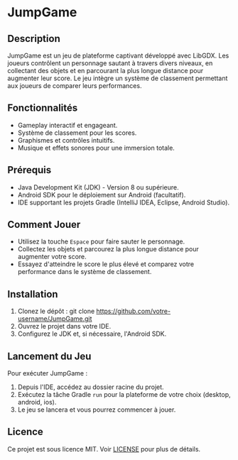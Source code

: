 # JumpGame

## Description
JumpGame est un jeu de plateforme captivant développé avec LibGDX. Les joueurs contrôlent un personnage sautant à travers divers niveaux, en collectant des objets et en parcourant la plus longue distance pour augmenter leur score. Le jeu intègre un système de classement permettant aux joueurs de comparer leurs performances.

## Fonctionnalités
- Gameplay interactif et engageant.
- Système de classement pour les scores.
- Graphismes et contrôles intuitifs.
- Musique et effets sonores pour une immersion totale.

## Prérequis
- Java Development Kit (JDK) - Version 8 ou supérieure.
- Android SDK pour le déploiement sur Android (facultatif).
- IDE supportant les projets Gradle (IntelliJ IDEA, Eclipse, Android Studio).
  
## Comment Jouer
- Utilisez la touche `Espace` pour faire sauter le personnage.
- Collectez les objets et parcourez la plus longue distance pour augmenter votre score.
- Essayez d'atteindre le score le plus élevé et comparez votre performance dans le système de classement.

## Installation
1. Clonez le dépôt :
git clone https://github.com/votre-username/JumpGame.git
2. Ouvrez le projet dans votre IDE.
3. Configurez le JDK et, si nécessaire, l'Android SDK.

## Lancement du Jeu
Pour exécuter JumpGame :
1. Depuis l'IDE, accédez au dossier racine du projet.
2. Exécutez la tâche Gradle `run` pour la plateforme de votre choix (desktop, android, ios).
3. Le jeu se lancera et vous pourrez commencer à jouer.

## Licence
Ce projet est sous licence MIT. Voir [LICENSE](LICENSE.md) pour plus de détails.
